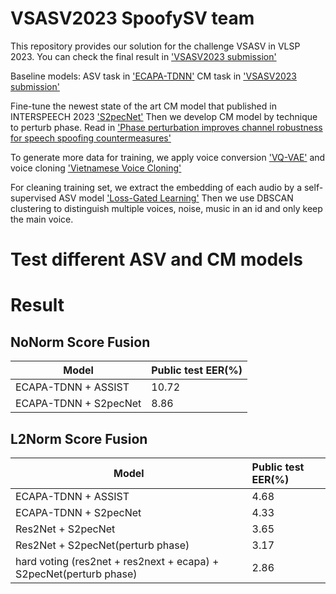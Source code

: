 # VSASV2023 SpoofySV team

This repository provides our solution for the challenge VSASV in VLSP 2023.
You can check the final result in ['VSASV2023 submission'](https://aihub.ml/competitions/602#results)

Baseline models:
ASV task in ['ECAPA-TDNN'](https://github.com/TaoRuijie/ECAPA-TDNN)
CM task in ['VSASV2023 submission'](https://github.com/clovaai/aasist)

Fine-tune the newest state of the art CM model that published in INTERSPEECH 2023 ['S2pecNet'](https://github.com/ph-w2000/S2pecNet)
Then we develop CM model by technique to perturb phase. Read in ['Phase perturbation improves channel robustness for speech spoofing countermeasures'](https://arxiv.org/abs/2306.03389)

To generate more data for training, we apply voice conversion ['VQ-VAE'](https://github.com/bshall/ZeroSpeech) and voice cloning ['Vietnamese Voice Cloning'](https://github.com/v-nhandt21/ViSV2TTS ) 

For cleaning training set, we extract the embedding of each audio by a self-supervised ASV model ['Loss-Gated Learning'](https://github.com/TaoRuijie/Loss-Gated-Learning?fbclid=IwAR1q4MSfjWU8y5FeMm3X07zyzB3JmFaH52gNPFB6QMFYUZ_5ggstKHThovE)
Then we use DBSCAN clustering to distinguish multiple voices, noise, music in an id and only keep the main voice.

# Test different ASV and CM models

#  Result
## NoNorm Score Fusion

|  Model                                     | Public test EER(%) |
| ------------------------------------------ | :----------------- | 
| ECAPA-TDNN + ASSIST                        |       10.72        | 
| ECAPA-TDNN + S2pecNet                      |        8.86        | 


## L2Norm Score Fusion
|  Model                                     | Public test EER(%) | 
| ----------------------------------------   | :---------------   |
| ECAPA-TDNN + ASSIST                        |        4.68        |  
| ECAPA-TDNN + S2pecNet                      |        4.33        |  
| Res2Net    + S2pecNet                      |        3.65        |
| Res2Net + S2pecNet(perturb phase)          |        3.17        |
| hard voting (res2net + res2next + ecapa) + S2pecNet(perturb phase) |        2.86        |

